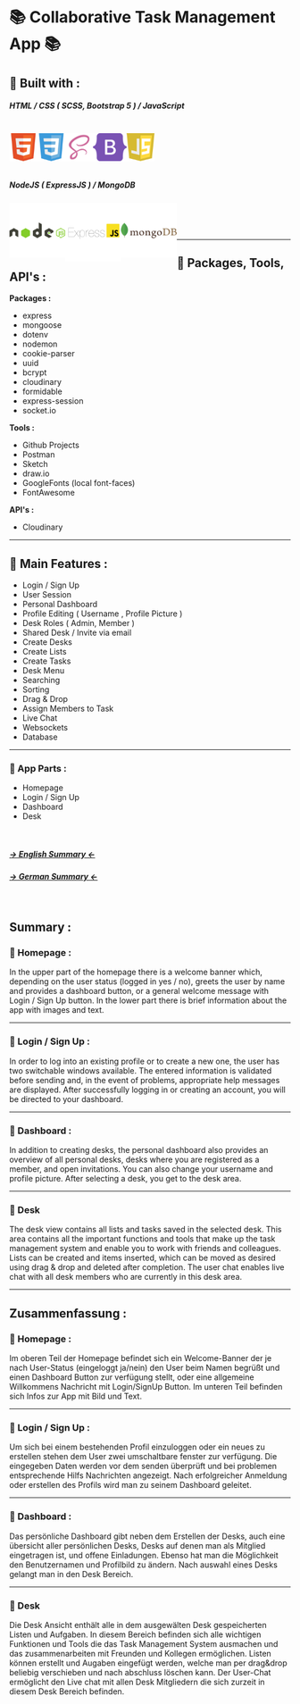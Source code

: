 # 📚 Collaborative Task Management App 📚

## 🚀 Built with :

##### HTML / CSS ( SCSS, Bootstrap 5 ) / JavaScript
<br>
<img style="float: left;" src="./static/assets/img/readme/html5.png" width="50" height="50">
<img style="float: left;" src="./static/assets/img/readme/css3.png" width="50" height="50">
<img style="float: left;" src="./static/assets/img/readme/scss.png" width="50" height="50">
<img style="float: left;" src="./static/assets/img/readme/bootstrap5.png" width="60" height="50">
<img style="float: left;" src="./static/assets/img/readme/javascript.png" width="50" height="50">

<br><br><br>

##### NodeJS ( ExpressJS ) / MongoDB
<img style="float: left;" src="./static/assets/img/readme/nodejs.png" width="100" height="98">
<img style="float: left;" src="./static/assets/img/readme/express.png" width="100" height="105">
<img style="float: left;" src="./static/assets/img/readme/mongodb.png" width="100" height="98">

<br><br><br>
***

## 🚀 Packages, Tools, API's :

**Packages :**
* express
* mongoose
* dotenv
* nodemon
* cookie-parser
* uuid
* bcrypt
* cloudinary
* formidable
* express-session
* socket<span>.</span>io

**Tools :**
* Github Projects
* Postman
* Sketch
* draw<span>.</span>io
* GoogleFonts (local font-faces)
* FontAwesome

**API's :**
* Cloudinary

***

## 🚀 Main Features :

* Login / Sign Up
* User Session
* Personal Dashboard
* Profile Editing ( Username , Profile Picture )
* Desk Roles ( Admin, Member )
* Shared Desk / Invite via email
* Create Desks
* Create Lists
* Create Tasks
* Desk Menu
* Searching
* Sorting
* Drag & Drop
* Assign Members to Task
* Live Chat
* Websockets
* Database

***

### 🚀 App Parts :
* Homepage
* Login / Sign Up
* Dashboard
* Desk

<br>

##### [-> English Summary <-](#summary)
##### [-> German Summary <-](#zusammenfassung)

<br>

## Summary :
### 🚀 Homepage :
In the upper part of the homepage there is a welcome banner which, depending on the user status (logged in yes / no), greets the user by name and provides a dashboard button, or a general welcome message with Login / Sign Up button.
In the lower part there is brief information about the app with images and text.

___

### 🚀 Login / Sign Up :
In order to log into an existing profile or to create a new one, the user has two switchable windows available.
The entered information is validated before sending and, in the event of problems, appropriate help messages are displayed.
After successfully logging in or creating an account, you will be directed to your dashboard.

___

### 🚀 Dashboard :
In addition to creating desks, the personal dashboard also provides an overview of all personal desks, desks where you are registered as a member, and open invitations.
You can also change your username and profile picture.
After selecting a desk, you get to the desk area.

___

### 🚀 Desk
The desk view contains all lists and tasks saved in the selected desk.
This area contains all the important functions and tools that make up the task management system and enable you to work with friends and colleagues.
Lists can be created and items inserted, which can be moved as desired using drag & drop and deleted after completion.
The user chat enables live chat with all desk members who are currently in this desk area.

***

## Zusammenfassung :
### 🚀 Homepage :
Im oberen Teil der Homepage befindet sich ein Welcome-Banner der je nach User-Status (eingeloggt ja/nein) den User beim Namen begrüßt und einen Dashboard Button zur verfügung stellt, oder eine allgemeine Willkommens Nachricht mit Login/SignUp Button.
Im unteren Teil befinden sich Infos zur App mit Bild und Text.

___

### 🚀 Login / Sign Up :
Um sich bei einem bestehenden Profil einzuloggen oder ein neues zu erstellen stehen dem User zwei umschaltbare fenster zur verfügung.
Die eingegeben Daten werden vor dem senden überprüft und bei problemen entsprechende Hilfs Nachrichten angezeigt.
Nach erfolgreicher Anmeldung oder erstellen des Profils wird man zu seinem Dashboard geleitet.

___

### 🚀 Dashboard :
Das persönliche Dashboard gibt neben dem Erstellen der Desks, auch eine übersicht aller persönlichen Desks, Desks auf denen man als Mitglied eingetragen ist, und offene Einladungen.
Ebenso hat man die Möglichkeit den Benutzernamen und Profilbild zu ändern.
Nach auswahl eines Desks gelangt man in den Desk Bereich.

___

### 🚀 Desk
Die Desk Ansicht enthält alle in dem ausgewälten Desk gespeicherten Listen und Aufgaben.
In diesem Bereich befinden sich alle wichtigen Funktionen und Tools die das Task Management System ausmachen und das zusammenarbeiten mit Freunden und Kollegen ermöglichen.
Listen können erstellt und Augaben eingefügt werden, welche man per drag&drop beliebig verschieben und nach abschluss löschen kann.
Der User-Chat ermöglicht den Live chat mit allen Desk Mitgliedern die sich zurzeit in diesem Desk Bereich befinden.